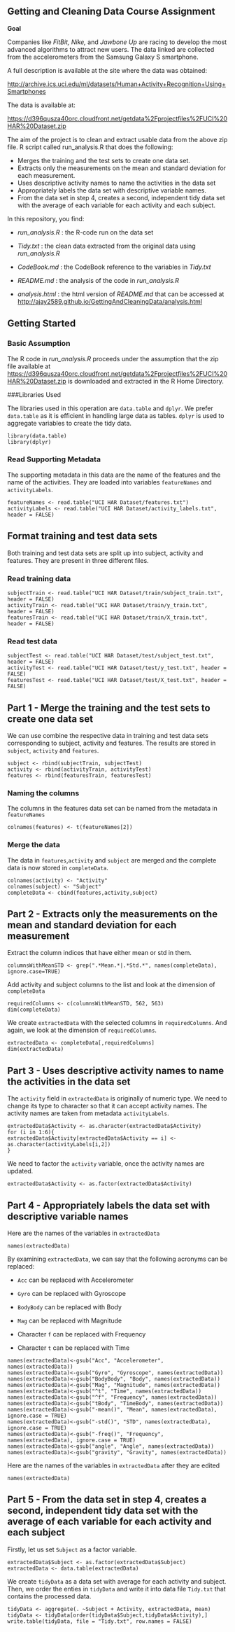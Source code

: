 Getting and Cleaning Data Course Assignment
---------------------------------------------------------------

<b>Goal</b>

Companies like *FitBit, Nike,* and *Jawbone Up* are racing to develop the most advanced algorithms to attract new users. The data linked are collected from the accelerometers from the Samsung Galaxy S smartphone. 

A full description is available at the site where the data was obtained:  

<http://archive.ics.uci.edu/ml/datasets/Human+Activity+Recognition+Using+Smartphones>

The data is available at:

<https://d396qusza40orc.cloudfront.net/getdata%2Fprojectfiles%2FUCI%20HAR%20Dataset.zip>

The aim of the project is to clean and extract usable data from the above zip file. R script called run_analysis.R that does the following:
- Merges the training and the test sets to create one data set.
- Extracts only the measurements on the mean and standard deviation for each measurement. 
- Uses descriptive activity names to name the activities in the data set
- Appropriately labels the data set with descriptive variable names. 
- From the data set in step 4, creates a second, independent tidy data set with the average of each variable for each activity and each subject.

In this repository, you find:

- *run_analysis.R* : the R-code run on the data set

- *Tidy.txt* : the clean data extracted from the original data using *run_analysis.R*

- *CodeBook.md* : the CodeBook reference to the variables in *Tidy.txt*

- *README.md* : the analysis of the code in *run_analysis.R*

- *analysis.html* : the html version of *README.md* that can be accessed at <http://ajay2589.github.io/GettingAndCleaningData/analysis.html>

## Getting Started

### Basic Assumption
The R code in *run_analysis.R* proceeds under the assumption that the zip file available at <https://d396qusza40orc.cloudfront.net/getdata%2Fprojectfiles%2FUCI%20HAR%20Dataset.zip> is downloaded and extracted in the R Home Directory.

###Libraries Used

The libraries used in this operation are `data.table` and `dplyr`. We prefer `data.table` as it is efficient in handling large data as tables. `dplyr` is used to aggregate variables to create the tidy data.

```{r, message=FALSE}
library(data.table)
library(dplyr)
```


### Read Supporting Metadata

The supporting metadata in this data are the name of the features and the name of the activities. They are loaded into variables `featureNames` and `activityLabels`.
```{r}
featureNames <- read.table("UCI HAR Dataset/features.txt")
activityLabels <- read.table("UCI HAR Dataset/activity_labels.txt", header = FALSE)
```

## Format training and test data sets

Both training and test data sets are split up into subject, activity and features. They are present in three different files. 

### Read training data
```{r}
subjectTrain <- read.table("UCI HAR Dataset/train/subject_train.txt", header = FALSE)
activityTrain <- read.table("UCI HAR Dataset/train/y_train.txt", header = FALSE)
featuresTrain <- read.table("UCI HAR Dataset/train/X_train.txt", header = FALSE)
```

### Read test data
```{r}
subjectTest <- read.table("UCI HAR Dataset/test/subject_test.txt", header = FALSE)
activityTest <- read.table("UCI HAR Dataset/test/y_test.txt", header = FALSE)
featuresTest <- read.table("UCI HAR Dataset/test/X_test.txt", header = FALSE)
```


## Part 1 - Merge the training and the test sets to create one data set
We can use combine the respective data in training and test data sets corresponding to subject, activity and features. The results are stored in `subject`, `activity` and `features`.
```{r}
subject <- rbind(subjectTrain, subjectTest)
activity <- rbind(activityTrain, activityTest)
features <- rbind(featuresTrain, featuresTest)
```
### Naming the columns
The columns in the features data set can be named from the metadata in `featureNames`

```{r}
colnames(features) <- t(featureNames[2])
```

### Merge the data
The data in `features`,`activity` and `subject` are merged and the complete data is now stored in `completeData`.

```{r}
colnames(activity) <- "Activity"
colnames(subject) <- "Subject"
completeData <- cbind(features,activity,subject)
```

## Part 2 - Extracts only the measurements on the mean and standard deviation for each measurement

Extract the column indices that have either mean or std in them.
```{r}
columnsWithMeanSTD <- grep(".*Mean.*|.*Std.*", names(completeData), ignore.case=TRUE)
```
Add activity and subject columns to the list and look at the dimension of `completeData` 
```{r}
requiredColumns <- c(columnsWithMeanSTD, 562, 563)
dim(completeData)
```
We create `extractedData` with the selected columns in `requiredColumns`. And again, we look at the dimension of `requiredColumns`. 
```{r}
extractedData <- completeData[,requiredColumns]
dim(extractedData)
```
## Part 3 - Uses descriptive activity names to name the activities in the data set
The `activity` field in `extractedData` is originally of numeric type. We need to change its type to character so that it can accept activity names. The activity names are taken from metadata `activityLabels`.
```{r}
extractedData$Activity <- as.character(extractedData$Activity)
for (i in 1:6){
extractedData$Activity[extractedData$Activity == i] <- as.character(activityLabels[i,2])
}
```
We need to factor the `activity` variable, once the activity names are updated.
```{r}
extractedData$Activity <- as.factor(extractedData$Activity)
```
## Part 4 - Appropriately labels the data set with descriptive variable names
Here are the names of the variables in `extractedData` 
```{r}
names(extractedData)
```
By examining `extractedData`, we can say that the following acronyms can be replaced:

- `Acc` can be replaced with Accelerometer

- `Gyro` can be replaced with Gyroscope

- `BodyBody` can be replaced with Body

- `Mag` can be replaced with Magnitude

- Character `f` can be replaced with Frequency

- Character `t` can be replaced with Time

```{r}
names(extractedData)<-gsub("Acc", "Accelerometer", names(extractedData))
names(extractedData)<-gsub("Gyro", "Gyroscope", names(extractedData))
names(extractedData)<-gsub("BodyBody", "Body", names(extractedData))
names(extractedData)<-gsub("Mag", "Magnitude", names(extractedData))
names(extractedData)<-gsub("^t", "Time", names(extractedData))
names(extractedData)<-gsub("^f", "Frequency", names(extractedData))
names(extractedData)<-gsub("tBody", "TimeBody", names(extractedData))
names(extractedData)<-gsub("-mean()", "Mean", names(extractedData), ignore.case = TRUE)
names(extractedData)<-gsub("-std()", "STD", names(extractedData), ignore.case = TRUE)
names(extractedData)<-gsub("-freq()", "Frequency", names(extractedData), ignore.case = TRUE)
names(extractedData)<-gsub("angle", "Angle", names(extractedData))
names(extractedData)<-gsub("gravity", "Gravity", names(extractedData))
```
Here are the names of the variables in `extractedData` after they are edited
```{r}
names(extractedData)
```

## Part 5 - From the data set in step 4, creates a second, independent tidy data set with the average of each variable for each activity and each subject

Firstly, let us set `Subject` as a factor variable. 
```{r}
extractedData$Subject <- as.factor(extractedData$Subject)
extractedData <- data.table(extractedData)
```
We create `tidyData` as a data set with average for each activity and subject. Then, we order the enties in `tidyData` and write it into data file `Tidy.txt` that contains the processed data.

```{r}
tidyData <- aggregate(. ~Subject + Activity, extractedData, mean)
tidyData <- tidyData[order(tidyData$Subject,tidyData$Activity),]
write.table(tidyData, file = "Tidy.txt", row.names = FALSE)
```
